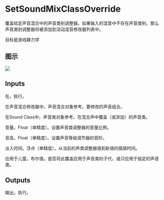 # SetSoundMixClassOverride

覆盖给定声音混合中的声音类别调整器。如果输入的混音中不存在声音类别，那么声音类别调整器将被添加到活动混音修改器列表中。

目标是游戏静力学

## 图示

![]($-20221218-18075197.png)

## Inputs

在。执行。

在声音混合修改器中。声音混合对象参考。要修改的声音组合。

在Sound Class中。声音类对象参考。在混合声中覆盖（或添加）的声音类。

音量。Float（单精度）。设置声音类调整器的音量比例。

音高。Float（单精度）。设置声音等级调节器的音阶。

淡入时间。浮点（单精度）。从当前的声类调整器值到新值的插值时间。

应用于儿童。布尔值。是否将此覆盖应用于声音类的子代，或只应用于指定的声音类。 

## Outputs

输出。执行。
